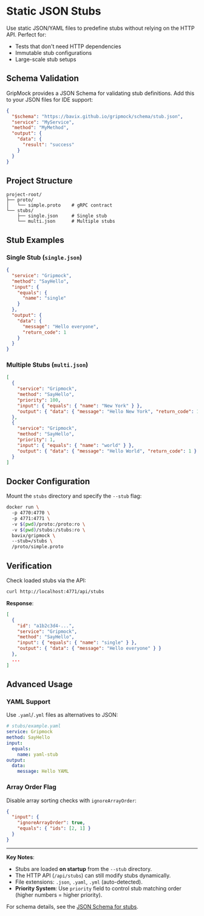 # Static JSON Stubs  
Use static JSON/YAML files to predefine stubs without relying on the HTTP API. Perfect for:  
- Tests that don't need HTTP dependencies  
- Immutable stub configurations  
- Large-scale stub setups

## Schema Validation

GripMock provides a JSON Schema for validating stub definitions. Add this to your JSON files for IDE support:

```json
{
  "$schema": "https://bavix.github.io/gripmock/schema/stub.json",
  "service": "MyService",
  "method": "MyMethod",
  "output": {
    "data": {
      "result": "success"
    }
  }
}
```  

## Project Structure  
```
project-root/  
├── proto/  
│   └── simple.proto    # gRPC contract  
└── stubs/  
    ├── single.json     # Single stub  
    └── multi.json      # Multiple stubs  
```  

## Stub Examples  

### Single Stub (`single.json`)  
```json  
{
  "service": "Gripmock",
  "method": "SayHello",
  "input": {
    "equals": {
      "name": "single"
    }
  },
  "output": {
    "data": {
      "message": "Hello everyone",
      "return_code": 1
    }
  }
}
```  

### Multiple Stubs (`multi.json`)  
```json  
[
  {
    "service": "Gripmock",
    "method": "SayHello",
    "priority": 100,
    "input": { "equals": { "name": "New York" } },
    "output": { "data": { "message": "Hello New York", "return_code": 1 } }
  },
  {
    "service": "Gripmock",
    "method": "SayHello",
    "priority": 1,
    "input": { "equals": { "name": "world" } },
    "output": { "data": { "message": "Hello World", "return_code": 1 } }
  }
]
```  

## Docker Configuration  
Mount the `stubs` directory and specify the `--stub` flag:  
```bash  
docker run \  
  -p 4770:4770 \  
  -p 4771:4771 \  
  -v $(pwd)/proto:/proto:ro \  
  -v $(pwd)/stubs:/stubs:ro \  
  bavix/gripmock \  
  --stub=/stubs \  
  /proto/simple.proto  
```  

## Verification  
Check loaded stubs via the API:  
```bash  
curl http://localhost:4771/api/stubs  
```  

**Response**:  
```json  
[
  {
    "id": "a1b2c3d4-...",
    "service": "Gripmock",
    "method": "SayHello",
    "input": { "equals": { "name": "single" } },
    "output": { "data": { "message": "Hello everyone" } }
  },
  ...
]
```  

## Advanced Usage  

### YAML Support  
Use `.yaml`/`.yml` files as alternatives to JSON:  
```yaml  
# stubs/example.yaml  
service: Gripmock  
method: SayHello  
input:  
  equals:  
    name: yaml-stub  
output:  
  data:  
    message: Hello YAML  
```  

### Array Order Flag  
Disable array sorting checks with `ignoreArrayOrder`:  
```json  
{
  "input": {
    "ignoreArrayOrder": true,
    "equals": { "ids": [2, 1] }
  }
}
```  

---

**Key Notes**:  
- Stubs are loaded **on startup** from the `--stub` directory.  
- The HTTP API (`/api/stubs`) can still modify stubs dynamically.  
- File extensions: `.json`, `.yaml`, `.yml` (auto-detected).
- **Priority System**: Use `priority` field to control stub matching order (higher numbers = higher priority).  

For schema details, see the [JSON Schema for stubs](https://bavix.github.io/gripmock/schema/stub.json).  
